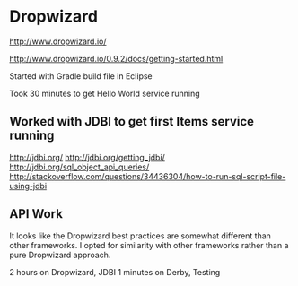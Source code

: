 # Dropwizard

http://www.dropwizard.io/

http://www.dropwizard.io/0.9.2/docs/getting-started.html

Started with Gradle build file in Eclipse

Took 30 minutes to get Hello World service running
 
## Worked with JDBI to get first Items service running

http://jdbi.org/
http://jdbi.org/getting_jdbi/
http://jdbi.org/sql_object_api_queries/
http://stackoverflow.com/questions/34436304/how-to-run-sql-script-file-using-jdbi

## API Work

It looks like the Dropwizard best practices are somewhat different than other frameworks. I opted
for similarity with other frameworks rather than a pure Dropwizard approach.


2 hours on Dropwizard, JDBI
1 minutes on Derby, Testing
